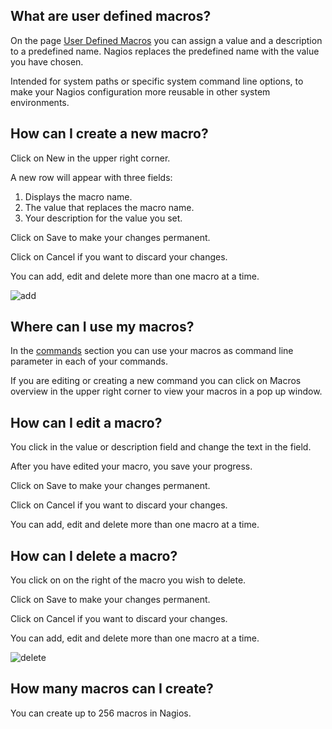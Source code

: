 [//]: # (Links)
[User Defined Macros]: /macros "User Defined Macros"
[commands]: /commands "Commands"

[//]: # (Pictures)
[add]: /img/docs/expert_monitoring/user_defined_macros/add.gif
[delete]: /img/docs/expert_monitoring/user_defined_macros/delete.gif
[delete macro]: /img/docs/expert_monitoring/user_defined_macros/delete_macro.png

[//]: # (Content)
## What are user defined macros?
On the page [User Defined Macros] you can assign
a value and a description to a predefined name.
Nagios replaces the predefined name with the value you have chosen.

Intended for system paths or specific system command line options,
to make your Nagios configuration more reusable in other system environments.

## How can I create a new macro?
Click on
<a class="btn btn-xs btn-success"><i class="fa fa-plus"></i> New</a>
in the upper right corner.

A new row will appear with three fields:
1. Displays the macro name.
2. The value that replaces the macro name.
3. Your description for the value you set.

Click on <a class="btn btn-xs btn-primary">Save</a> to make your changes permanent.

Click on <a class="btn btn-xs btn-default">Cancel</a> if you want to discard your changes.

You can add, edit and delete more than one macro at a time.

![add]

##  Where can I use my macros?
In the [commands] section you can use your macros as
command line parameter in each of your commands.

If you are editing or creating a new command you can click on
<a data-toggle="modal" class="btn btn-primary btn-xs"><i class="fa fa-usd"></i> Macros overview</a>
in the upper right corner to view your macros in a pop up window.

## How can I edit a macro?
You click in the value or description field and change the text in the field.

After you have edited your macro, you save your progress.

Click on <a class="btn btn-xs btn-primary">Save</a> to make your changes permanent.

Click on <a class="btn btn-xs btn-default">Cancel</a> if you want to discard your changes.

You can add, edit and delete more than one macro at a time.

## How can I delete a macro?
You click on
<a class="btn btn-default btn-xs txt-color-red"><i class="fa fa-trash-o fa-lg"></i></a>
on the right of the macro you wish to delete.

Click on <a class="btn btn-xs btn-primary">Save</a> to make your changes permanent.

Click on <a class="btn btn-xs btn-default">Cancel</a> if you want to discard your changes.

You can add, edit and delete more than one macro at a time.

![delete]

## How many macros can I create?
You can create up to 256 macros in Nagios.
